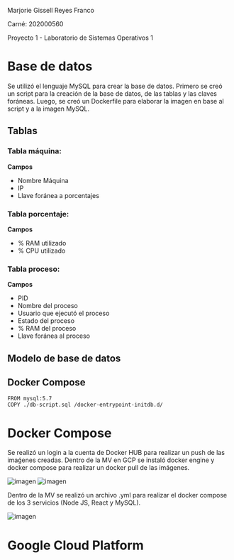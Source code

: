 Marjorie Gissell Reyes Franco

Carné: 202000560

Proyecto 1 - Laboratorio de Sistemas Operativos 1

# Base de datos
Se utilizó el lenguaje MySQL para crear la base de datos. Primero se creó un script para la creación de la base de datos, de las tablas y las claves foráneas. Luego, se creó un Dockerfile para elaborar la imagen en base al script y a la imagen MySQL.
## Tablas
### Tabla máquina:
**Campos**
* Nombre Máquina
* IP
* Llave foránea a porcentajes

### Tabla porcentaje:
**Campos**
* % RAM utilizado
* % CPU utilizado

### Tabla proceso:
**Campos**
* PID
* Nombre del proceso
* Usuario que ejecutó el proceso
* Estado del proceso
* % RAM del proceso
* Llave foránea al proceso

## Modelo de base de datos

## Docker Compose
```
FROM mysql:5.7
COPY ./db-script.sql /docker-entrypoint-initdb.d/
```

# Docker Compose
Se realizó un login a la cuenta de Docker HUB para realizar un push de las imaǵenes creadas. Dentro de la MV en GCP se instaló docker engine y docker compose para realizar un docker pull de las imágenes.

![imagen](https://github.com/Marjxg/SO1_2S2023_202000560/assets/78390305/b46b7775-330b-434d-92a6-409347646050)
![imagen](https://github.com/Marjxg/SO1_2S2023_202000560/assets/78390305/5ced7a7c-4b9c-477a-a679-8d18b142f754)


Dentro de la MV se realizó un archivo .yml para realizar el docker compose de los 3 servicios (Node JS, React y MySQL).

![imagen](https://github.com/Marjxg/SO1_2S2023_202000560/assets/78390305/b52ef5b3-f38a-4e86-9791-bbf90c2e7079)


# Google Cloud Platform
